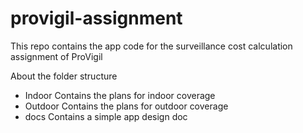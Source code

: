 # provigil-assignment

This repo contains the app code for the surveillance cost calculation assignment of ProVigil

About the folder structure
- Indoor
  Contains the plans for indoor coverage
- Outdoor
  Contains the plans for outdoor coverage
- docs
  Contains a simple app design doc
